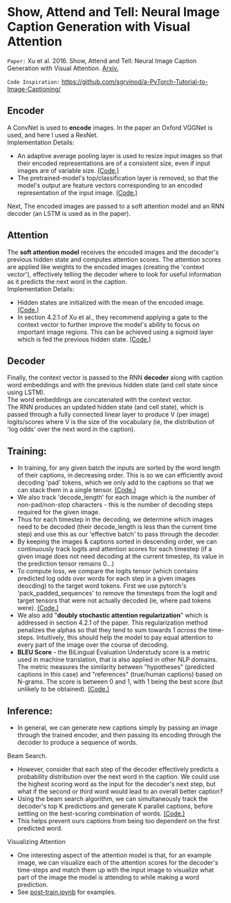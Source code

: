 # Show, Attend and Tell: Neural Image Caption Generation with Visual Attention
`Paper:` Xu et al. 2016. Show, Attend and Tell: Neural Image Caption Generation with Visual Attention. [Arxiv.](https://arxiv.org/pdf/1502.03044v3.pdf) 

`Code Inspiration:` https://github.com/sgrvinod/a-PyTorch-Tutorial-to-Image-Captioning/  

## Encoder
A ConvNet is used to **encode** images. In the paper an Oxford VGGNet is used, and here I used a ResNet.  
Implementation Details:  
- An adaptive average pooling layer is used to resize input images so that their encoded representations are of a consistent size, even if input images are of variable size. [(Code.)](https://github.com/hans-elliott99/DLReplications/blob/main/dlrep/ImageCaptioning/models/ShowAttendTell.py#L139)   
- The pretrained-model's top/classification layer is removed, so that the model's output are feature vectors corresponding to an encoded representation of the input image. [(Code.)](https://github.com/hans-elliott99/DLReplications/blob/main/dlrep/ImageCaptioning/models/ShowAttendTell.py#L30)  

Next, The encoded images are passed to a soft attention model and an RNN decoder (an LSTM is used as in the paper).  

## Attention
The **soft attention model** receives the encoded images and the decoder's previous hidden state and computes attention scores. The attention scores are applied like weights to the encoded images (creating the 'context vector'), effectively telling the decoder where to look for useful information as it predicts the next word in the caption.    
Implementation Details:  
- Hidden states are initialized with the mean of the encoded image. [(Code.)](https://github.com/hans-elliott99/DLReplications/blob/main/dlrep/ImageCaptioning/models/ShowAttendTell.py#L139)    
- In section 4.2.1 of Xu et al., they recommend applying a gate to the context vector to further improve the model's ability to focus on important image regions. This can be achieved using a sigmoid layer which is fed the previous hidden state. [(Code.)](https://github.com/hans-elliott99/DLReplications/blob/main/dlrep/ImageCaptioning/models/ShowAttendTell.py#L189)

## Decoder
Finally, the context vector is passed to the RNN **decoder** along with caption word embeddings and with the previous hidden state (and cell state since using LSTM).  
The word embeddings are concatenated with the context vector.  
The RNN produces an updated hidden state (and cell state), which is passed through a fully connected linear layer to produce V (per image) logits/scores where V is the size of the vocabulary (ie, the distribution of 'log odds' over the next word in the caption).  

## Training:    
- In training, for any given batch the inputs are sorted by the word length of their captions, in decreasing order. This is so we can efficiently avoid decoding 'pad' tokens, which we only add to the captions so that we can stack them in a single tensor. [(Code.)](https://github.com/hans-elliott99/DLReplications/blob/main/dlrep/ImageCaptioning/models/ShowAttendTell.py#L159)  
- We also track 'decode_length' for each image which is the number of non-pad/non-stop characters - this is the number of decoding steps required for the given image.
- Thus for each timestep in the decoding, we determine which images need to be decoded (their decode_length is less than the current time step) and use this as our 'effective batch' to pass through the decoder.  
- By keeping the images & captions sorted in descending order, we can continuously track logits and attention scores for each timestep (if a given image does not need decoding at the current timestep, its value in the prediction tensor remains 0...)  
- To compute loss, we compare the logits tensor (which contains predicted log odds over words for each step in a given images deocding) to the target word tokens. First we use pytorch's 'pack_padded_sequences' to remove the timesteps from the logit and target tensors that were not actually decoded (ie, where pad tokens were). [(Code.)](https://github.com/hans-elliott99/DLReplications/blob/main/dlrep/ImageCaptioning/train.py#L277)  
- We also add "**doubly stochastic attention regularization**" which is addressed in section 4.2.1 of the paper. This regularization method penalizes the alphas so that they tend to sum towards 1 *across* the time-steps. Intuitively, this should help the model to pay equal attention to every part of the image over the course of decoding.  
- **BLEU Score** - the BiLingual Evaluation Understudy score is a metric used in machine translation, that is also applied in other NLP domains. The metric measures the similarity between "hypotheses" (predicted captions in this case) and "references" (true/human captions) based on N-grams. The score is between 0 and 1, with 1 being the best score (but unlikely to be obtained). [(Code.)](https://github.com/hans-elliott99/DLReplications/blob/main/dlrep/ImageCaptioning/train.py#L377)  

## Inference:
- In general, we can generate new captions simply by passing an image through the trained encoder, and then passing its encoding through the decoder to produce a sequence of words.  

Beam Search.
- However, consider that each step of the decoder effectively predicts a probability distribution over the next word in the caption. We could use the highest scoring word as the input for the decoder's next step, but what if the second or third word would lead to an overall better caption?
- Using the beam search algorithm, we can simultaneously track the decoder's top K predictions and generate K parallel captions, before settling on the best-scoring combination of words. [(Code.)](https://github.com/hans-elliott99/DLReplications/blob/main/dlrep/ImageCaptioning/utils/inference.py#L9)   
- This helps prevent ours captions from being too dependent on the first predicted word.  

Visualizing Attention
- One interesting aspect of the attention model is that, for an example image, we can visualize each of the attention scores for the decoder's time-steps and match them up with the input image to visualize what part of the image the model is attending to while making a word prediction.  
- See [post-train.ipynb](https://github.com/hans-elliott99/DLReplications/blob/main/dlrep/ImageCaptioning/post-train.ipynb) for examples.


     

